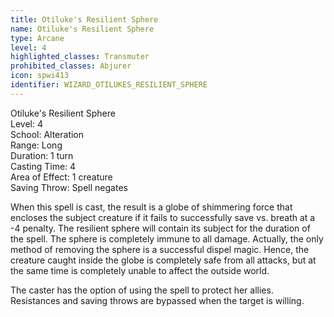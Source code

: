 ```yaml
---
title: Otiluke's Resilient Sphere
name: Otiluke's Resilient Sphere
type: Arcane
level: 4
highlighted_classes: Transmuter
prohibited_classes: Abjurer
icon: spwi413
identifier: WIZARD_OTILUKES_RESILIENT_SPHERE
---
```

Otiluke's Resilient Sphere  
Level: 4  
School: Alteration  
Range: Long  
Duration: 1 turn  
Casting Time: 4  
Area of Effect: 1 creature  
Saving Throw: Spell negates  
  
When this spell is cast, the result is a globe of shimmering force that encloses the subject creature if it fails to successfully save vs. breath at a -4 penalty. The resilient sphere will contain its subject for the duration of the spell. The sphere is completely immune to all damage. Actually, the only method of removing the sphere is a successful dispel magic. Hence, the creature caught inside the globe is completely safe from all attacks, but at the same time is completely unable to affect the outside world.  
  
The caster has the option of using the spell to protect her allies. Resistances and saving throws are bypassed when the target is willing.  

